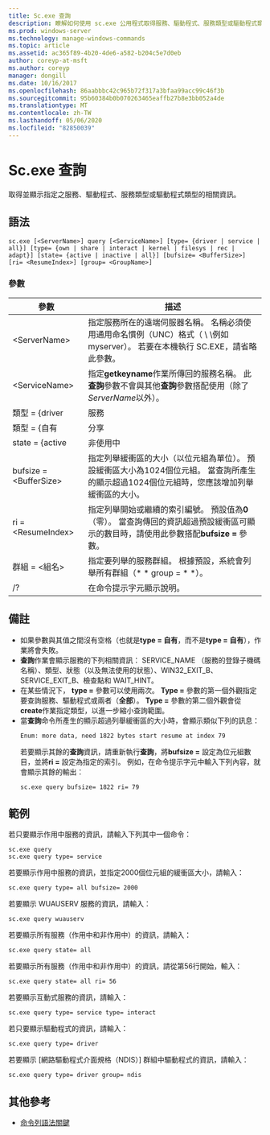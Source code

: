 ```yaml
---
title: Sc.exe 查詢
description: 瞭解如何使用 sc.exe 公用程式取得服務、驅動程式、服務類型或驅動程式類型的相關資訊
ms.prod: windows-server
ms.technology: manage-windows-commands
ms.topic: article
ms.assetid: ac365f89-4b20-4de6-a582-b204c5e7d0eb
author: coreyp-at-msft
ms.author: coreyp
manager: dongill
ms.date: 10/16/2017
ms.openlocfilehash: 86aabbbc42c965b72f317a3bfaa99acc99c46f3b
ms.sourcegitcommit: 95b60384b0b070263465eaffb27b8e3bb052a4de
ms.translationtype: MT
ms.contentlocale: zh-TW
ms.lasthandoff: 05/06/2020
ms.locfileid: "82850039"
---
```

# <a name="scexe-query"></a>Sc.exe 查詢

取得並顯示指定之服務、驅動程式、服務類型或驅動程式類型的相關資訊。

## <a name="syntax"></a>語法

```
sc.exe [<ServerName>] query [<ServiceName>] [type= {driver | service | all}] [type= {own | share | interact | kernel | filesys | rec | adapt}] [state= {active | inactive | all}] [bufsize= <BufferSize>] [ri= <ResumeIndex>] [group= <GroupName>]
```

### <a name="parameters"></a>參數

|       參數        |                                                                                                                          描述                                                                                                                          |
|------------------------|---------------------------------------------------------------------------------------------------------------------------------------------------------------------------------------------------------------------------------------------------------------|
|     \<ServerName>      |                       指定服務所在的遠端伺服器名稱。 名稱必須使用通用命名慣例（UNC）格式（ \\ \\例如 myserver）。 若要在本機執行 SC.EXE，請省略此參數。                        |
|     \<ServiceName>     |                                      指定**getkeyname**作業所傳回的服務名稱。 此**查詢**參數不會與其他**查詢**參數搭配使用（除了*ServerName*以外）。                                      |
|     類型 = {driver      |                                                                                                                            服務                                                                                                                            |
|       類型 = {自有       |                                                                                                                             分享                                                                                                                             |
|     state = {active     |                                                                                                                           非使用中                                                                                                                            |
| bufsize = \<BufferSize> |                     指定列舉緩衝區的大小（以位元組為單位）。 預設緩衝區大小為1024個位元組。 當查詢所產生的顯示超過1024個位元組時，您應該增加列舉緩衝區的大小。                      |
|   ri = \<ResumeIndex>   | 指定列舉開始或繼續的索引編號。 預設值為**0** （零）。 當查詢傳回的資訊超過預設緩衝區可顯示的數目時，請使用此參數搭配**bufsize =** 參數。 |
|  群組 = \<組名>   |                                                                             指定要列舉的服務群組。 根據預設，系統會列舉所有群組（* * group = * *）。                                                                              |
|           /?           |                                                                                                             在命令提示字元顯示說明。                                                                                                              |

## <a name="remarks"></a>備註

- 如果參數與其值之間沒有空格（也就是**type = 自有**，而不是**type = 自有**），作業將會失敗。
- **查詢**作業會顯示服務的下列相關資訊： SERVICE_NAME （服務的登錄子機碼名稱）、類型、狀態（以及無法使用的狀態）、WIN32_EXIT_B、SERVICE_EXIT_B、檢查點和 WAIT_HINT。
- 在某些情況下， **type =** 參數可以使用兩次。 **Type =** 參數的第一個外觀指定要查詢服務、驅動程式或兩者（**全部**）。 **Type =** 參數的第二個外觀會從**create**作業指定類型，以進一步縮小查詢範圍。
- 當**查詢**命令所產生的顯示超過列舉緩衝區的大小時，會顯示類似下列的訊息：  
  ```
  Enum: more data, need 1822 bytes start resume at index 79
  ```  
  若要顯示其餘的**查詢**資訊，請重新執行**查詢**，將**bufsize =** 設定為位元組數目，並將**ri =** 設定為指定的索引。 例如，在命令提示字元中輸入下列內容，就會顯示其餘的輸出：  
  ```
  sc.exe query bufsize= 1822 ri= 79
  ```

## <a name="examples"></a>範例

若只要顯示作用中服務的資訊，請輸入下列其中一個命令：
```
sc.exe query
sc.exe query type= service
```
若要顯示作用中服務的資訊，並指定2000個位元組的緩衝區大小，請輸入：
```
sc.exe query type= all bufsize= 2000
```
若要顯示 WUAUSERV 服務的資訊，請輸入：
```
sc.exe query wuauserv
```
若要顯示所有服務（作用中和非作用中）的資訊，請輸入：
```
sc.exe query state= all
```
若要顯示所有服務（作用中和非作用中）的資訊，請從第56行開始，輸入：
```
sc.exe query state= all ri= 56
```
若要顯示互動式服務的資訊，請輸入：
```
sc.exe query type= service type= interact
```
若只要顯示驅動程式的資訊，請輸入：
```
sc.exe query type= driver
```
若要顯示 [網路驅動程式介面規格（NDIS）] 群組中驅動程式的資訊，請輸入：
```
sc.exe query type= driver group= ndis
```

## <a name="additional-references"></a>其他參考

- [命令列語法關鍵](command-line-syntax-key.md)
